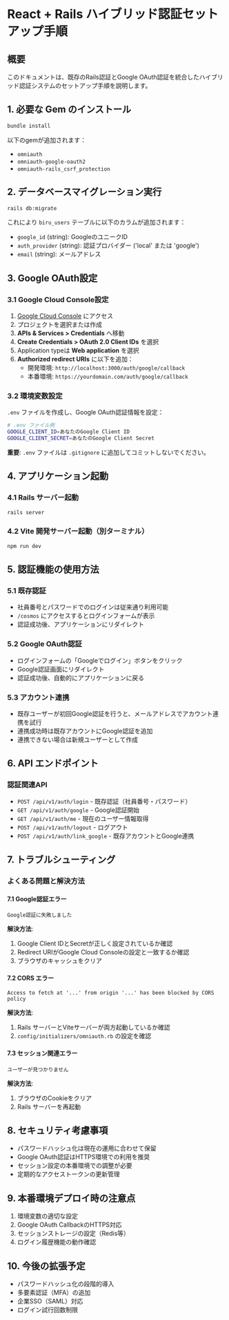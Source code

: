 # React + Rails ハイブリッド認証セットアップ手順

## 概要
このドキュメントは、既存のRails認証とGoogle OAuth認証を統合したハイブリッド認証システムのセットアップ手順を説明します。

## 1. 必要な Gem のインストール

```bash
bundle install
```

以下のgemが追加されます：
- `omniauth`
- `omniauth-google-oauth2`
- `omniauth-rails_csrf_protection`

## 2. データベースマイグレーション実行

```bash
rails db:migrate
```

これにより `biru_users` テーブルに以下のカラムが追加されます：
- `google_id` (string): GoogleのユニークID
- `auth_provider` (string): 認証プロバイダー ('local' または 'google')
- `email` (string): メールアドレス

## 3. Google OAuth設定

### 3.1 Google Cloud Console設定
1. [Google Cloud Console](https://console.cloud.google.com/) にアクセス
2. プロジェクトを選択または作成
3. **APIs & Services > Credentials** へ移動
4. **Create Credentials > OAuth 2.0 Client IDs** を選択
5. Application typeは **Web application** を選択
6. **Authorized redirect URIs** に以下を追加：
   - 開発環境: `http://localhost:3000/auth/google/callback`
   - 本番環境: `https://yourdomain.com/auth/google/callback`

### 3.2 環境変数設定
`.env` ファイルを作成し、Google OAuth認証情報を設定：

```bash
# .env ファイル例
GOOGLE_CLIENT_ID=あなたのGoogle Client ID
GOOGLE_CLIENT_SECRET=あなたのGoogle Client Secret
```

**重要**: `.env` ファイルは `.gitignore` に追加してコミットしないでください。

## 4. アプリケーション起動

### 4.1 Rails サーバー起動
```bash
rails server
```

### 4.2 Vite 開発サーバー起動（別ターミナル）
```bash
npm run dev
```

## 5. 認証機能の使用方法

### 5.1 既存認証
- 社員番号とパスワードでのログインは従来通り利用可能
- `/cosmos` にアクセスするとログインフォームが表示
- 認証成功後、アプリケーションにリダイレクト

### 5.2 Google OAuth認証
- ログインフォームの「Googleでログイン」ボタンをクリック
- Google認証画面にリダイレクト
- 認証成功後、自動的にアプリケーションに戻る

### 5.3 アカウント連携
- 既存ユーザーが初回Google認証を行うと、メールアドレスでアカウント連携を試行
- 連携成功時は既存アカウントにGoogle認証を追加
- 連携できない場合は新規ユーザーとして作成

## 6. API エンドポイント

### 認証関連API
- `POST /api/v1/auth/login` - 既存認証（社員番号・パスワード）
- `GET /api/v1/auth/google` - Google認証開始
- `GET /api/v1/auth/me` - 現在のユーザー情報取得
- `POST /api/v1/auth/logout` - ログアウト
- `POST /api/v1/auth/link_google` - 既存アカウントとGoogle連携

## 7. トラブルシューティング

### よくある問題と解決方法

#### 7.1 Google認証エラー
```
Google認証に失敗しました
```
**解決方法**:
1. Google Client IDとSecretが正しく設定されているか確認
2. Redirect URIがGoogle Cloud Consoleの設定と一致するか確認
3. ブラウザのキャッシュをクリア

#### 7.2 CORS エラー
```
Access to fetch at '...' from origin '...' has been blocked by CORS policy
```
**解決方法**:
1. Rails サーバーとViteサーバーが両方起動しているか確認
2. `config/initializers/omniauth.rb` の設定を確認

#### 7.3 セッション関連エラー
```
ユーザーが見つかりません
```
**解決方法**:
1. ブラウザのCookieをクリア
2. Rails サーバーを再起動

## 8. セキュリティ考慮事項

- パスワードハッシュ化は現在の運用に合わせて保留
- Google OAuth認証はHTTPS環境での利用を推奨
- セッション設定の本番環境での調整が必要
- 定期的なアクセストークンの更新管理

## 9. 本番環境デプロイ時の注意点

1. 環境変数の適切な設定
2. Google OAuth CallbackのHTTPS対応
3. セッションストレージの設定（Redis等）
4. ログイン履歴機能の動作確認

## 10. 今後の拡張予定

- パスワードハッシュ化の段階的導入
- 多要素認証（MFA）の追加
- 企業SSO（SAML）対応
- ログイン試行回数制限